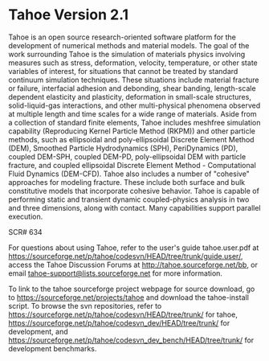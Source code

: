 # Tahoe Version 2.1

Tahoe is an open source research-oriented software platform for the development of numerical methods and material models. The goal of the work surrounding Tahoe is the simulation of materials physics involving measures such as stress, deformation, velocity, temperature, or other state variables of interest, for situations that cannot be treated by standard continuum simulation techniques. These situations include material fracture or failure, interfacial adhesion and debonding, shear banding, length-scale dependent elasticity and plasticity, deformation in small-scale structures, solid-liquid-gas interactions, and other multi-physical phenomena observed at multiple length and time scales for a wide range of materials. Aside from a collection of standard finite elements, Tahoe includes meshfree simulation capability (Reproducing Kernel Particle Method (RKPM)) and other particle methods, such as ellipsoidal and poly-ellipsoidal Discrete Element Method (DEM), Smoothed Particle Hydrodynamics (SPH), PeriDynamics (PD), coupled DEM-SPH, coupled DEM-PD, poly-ellipsoidal DEM with particle fracture, and coupled ellipsoidal Discrete Element Method - Computational Fluid Dynamics (DEM-CFD). Tahoe also includes a number of "cohesive" approaches for modeling fracture. These include both surface and bulk constitutive models that incorporate cohesive behavior. Tahoe is capable of performing static and transient dynamic coupled-physics analysis in two and three dimensions, along with contact. Many capabilities support parallel execution.

SCR# 634

For questions about using Tahoe, refer to the user's guide tahoe.user.pdf at https://sourceforge.net/p/tahoe/codesvn/HEAD/tree/trunk/guide.user/, access the Tahoe Discussion Forums at http://tahoe.sourceforge.net/bb, or email tahoe-support@lists.sourceforge.net for more information.

To link to the tahoe sourceforge project webpage for source download, go to https://sourceforge.net/projects/tahoe and download the tahoe-install script. To browse the svn repositories, refer to https://sourceforge.net/p/tahoe/codesvn/HEAD/tree/trunk/ for tahoe, https://sourceforge.net/p/tahoe/codesvn_dev/HEAD/tree/trunk/ for development, and https://sourceforge.net/p/tahoe/codesvn_dev_bench/HEAD/tree/trunk/ for development benchmarks.

